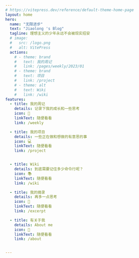 ```yaml
---
# https://vitepress.dev/reference/default-theme-home-page
layout: home
hero:
  name: "无限进步"
  text: "Jiaolong 's Blog"
  tagline: 理想主义的少年永远不会被现实招安
  # image:
  #   src: /logo.png
  #   alt: VitePress
  actions:
    # - theme: brand
    #   text: 我的周记
    #   link: /pages/weekly/2023/01
    # - theme: brand
    #   text: 项目
    #   link: /project
    # - theme: alt
    #   text: Wiki
    #   link: /wiki
features:
  - title: 我的周记
    details: 记录下我的成长和一些思考
    icon: 📅
    linkText: 随便看看
    link: /weekly

  - title: 我的项目
    details: 一些正在做和想做的有意思的事
    icon: 💻
    linkText: 随便看看
    link: /project


  - title: Wiki
    details: 到底需要记住多少命令行呢？
    icon: 📚
    linkText: 随便看看
    link: /wiki

  - title: 我的摘录
    details: 再多一点思考
    icon: 📃
    linkText: 随便看看
    link: /excerpt

  - title: 有关于我
    details: About me
    icon: 👀
    linkText: 随便看看
    link: /about


---
```


